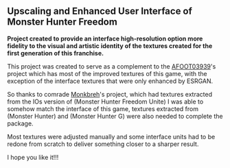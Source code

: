 ## Upscaling and Enhanced User Interface of Monster Hunter Freedom

**Project created to provide an interface high-resolution option more fidelity to the visual and artistic identity of the textures created for the first generation of this franchise.**

This project was created to serve as a complement to the [AFOOT03939](https://github.com/AFOOT03939)'s project
which has most of the improved textures of this game, with the exception of the interface textures that were only enhanced by ESRGAN.

So thanks to comrade [Monkbreh](https://github.com/Monkbreh/MHFU-Texture-Port)'s project, which had textures extracted from the IOs version of (Monster Hunter Freedom Unite) I was able to somehow match the interface of this game, textures extracted from (Monster Hunter) and (Monster Hunter G) were also needed to complete the package.

Most textures were adjusted manually and some interface units had to be redone from scratch to deliver something closer to a sharper result.

I hope you like it!!!
